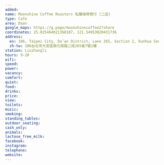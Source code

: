 ```yaml
---
added: 
name: Moonshine Coffee Roasters 私釀咖啡商行 (二店)
type: Cafe
area: Daan
google_maps: https://g.page/moonshinecoffee2?share
coordinates: 25.025464021368187, 121.54953820431736
address:
  en: 106, Taipei City, Da’an District, Lane 265, Section 2, Dunhua South Road, 7號1樓
  zh-tw: 106台北市大安區敦化南路二段265巷7號1樓
station: Liuzhangli
hours: 9-20
wifi: 
speed: 
power: 
vacancy: 
comfort: 
quiet: 
food: 
drinks: 
price: 
view: 
toilets: 
music: 
smoking: 
standing_tables: 
outdoor_seating: 
cash_only: 
animals: 
lactose_free_milk: 
facebook: 
instagram: 
telephone: 
website: 
---
```

